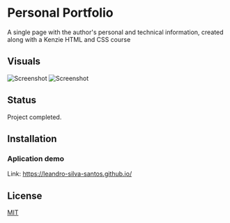 # Personal Portfolio
A single page with the author's personal and technical information, created along with a Kenzie HTML and CSS course

## Visuals
![Screenshot](screenshot1.png)
![Screenshot](screenshot2.png)

## Status
Project completed.

## Installation

### Aplication demo

Link: https://leandro-silva-santos.github.io/

## License
[MIT](https://choosealicense.com/licenses/mit/)